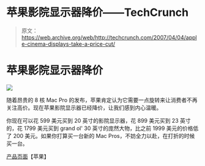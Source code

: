 # 苹果影院显示器降价——TechCrunch

> 原文：<https://web.archive.org/web/http://techcrunch.com/2007/04/04/apple-cinema-displays-take-a-price-cut/>

# 苹果影院显示器降价

![](img/1bbd94672df559ab51d13d33a3db4057.png)

随着昂贵的 8 核 Mac Pro 的发布，苹果肯定认为它需要一点旋转来让消费者不再关注高价。现在苹果影院显示器已经降价，让我们感到内心温暖。

你现在可以花 599 美元买到 20 英寸的影院显示器，花 899 美元买到 23 英寸的，花 1799 美元买到 grand ol' 30 英寸的庞然大物，比之前 1999 美元的价格低了 200 美元。如果你打算买一台新的 Mac Pros，不妨全力以赴，在打折的时候买一台。

[产品页面](https://web.archive.org/web/20210304031744/http://store.apple.com/1-800-MY-APPLE/WebObjects/AppleStore.woa/wa/RSLID?mco=5E5C1DAE&nclm=AppleDisplays)【苹果】